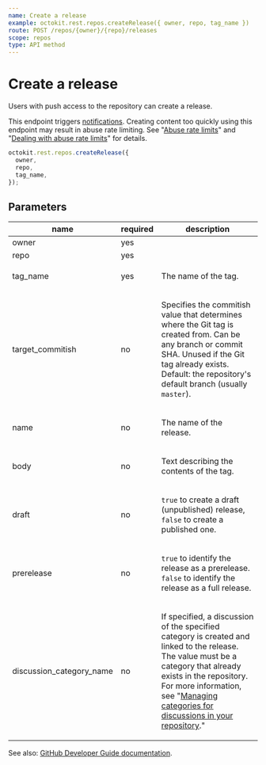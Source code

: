 ```yaml
---
name: Create a release
example: octokit.rest.repos.createRelease({ owner, repo, tag_name })
route: POST /repos/{owner}/{repo}/releases
scope: repos
type: API method
---
```


# Create a release

Users with push access to the repository can create a release.

This endpoint triggers [notifications](https://docs.github.com/en/github/managing-subscriptions-and-notifications-on-github/about-notifications). Creating content too quickly using this endpoint may result in abuse rate limiting. See "[Abuse rate limits](https://docs.github.com/rest/overview/resources-in-the-rest-api#abuse-rate-limits)" and "[Dealing with abuse rate limits](https://docs.github.com/rest/guides/best-practices-for-integrators#dealing-with-rate-limits)" for details.

```js
octokit.rest.repos.createRelease({
  owner,
  repo,
  tag_name,
});
```

## Parameters

<table>
  <thead>
    <tr>
      <th>name</th>
      <th>required</th>
      <th>description</th>
    </tr>
  </thead>
  <tbody>
    <tr><td>owner</td><td>yes</td><td>

</td></tr>
<tr><td>repo</td><td>yes</td><td>

</td></tr>
<tr><td>tag_name</td><td>yes</td><td>

The name of the tag.

</td></tr>
<tr><td>target_commitish</td><td>no</td><td>

Specifies the commitish value that determines where the Git tag is created from. Can be any branch or commit SHA. Unused if the Git tag already exists. Default: the repository's default branch (usually `master`).

</td></tr>
<tr><td>name</td><td>no</td><td>

The name of the release.

</td></tr>
<tr><td>body</td><td>no</td><td>

Text describing the contents of the tag.

</td></tr>
<tr><td>draft</td><td>no</td><td>

`true` to create a draft (unpublished) release, `false` to create a published one.

</td></tr>
<tr><td>prerelease</td><td>no</td><td>

`true` to identify the release as a prerelease. `false` to identify the release as a full release.

</td></tr>
<tr><td>discussion_category_name</td><td>no</td><td>

If specified, a discussion of the specified category is created and linked to the release. The value must be a category that already exists in the repository. For more information, see "[Managing categories for discussions in your repository](https://docs.github.com/discussions/managing-discussions-for-your-community/managing-categories-for-discussions-in-your-repository)."

</td></tr>
  </tbody>
</table>

See also: [GitHub Developer Guide documentation](https://docs.github.com/rest/reference/repos#create-a-release).
